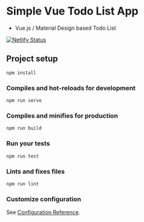 # Simple Vue Todo List App

- Vue.js / Material Design based Todo List 

[![Netlify Status](https://api.netlify.com/api/v1/badges/c6c711a9-fe9b-40ad-8540-02d9e22cadcb/deploy-status)](https://app.netlify.com/sites/simple-vue-todo/deploys)

## Project setup
```
npm install
```

### Compiles and hot-reloads for development
```
npm run serve
```

### Compiles and minifies for production
```
npm run build
```

### Run your tests
```
npm run test
```

### Lints and fixes files
```
npm run lint
```

### Customize configuration
See [Configuration Reference](https://cli.vuejs.org/config/).

